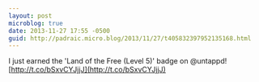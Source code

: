 ```yaml
---
layout: post
microblog: true
date: 2013-11-27 17:55 -0500
guid: http://padraic.micro.blog/2013/11/27/t405832397952135168.html
---
```

I just earned the 'Land of the Free (Level 5)' badge on @untappd! [http://t.co/bSxvCYJjjJ](http://t.co/bSxvCYJjjJ)
